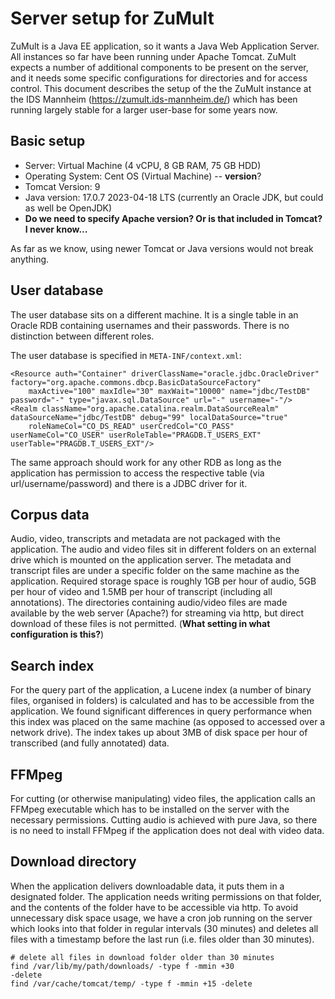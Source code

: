 # Server setup for ZuMult

ZuMult is a Java EE application, so it wants a Java Web Application Server. All instances so far have been running under Apache Tomcat. 
ZuMult expects a number of additional components to be present on the server, and it needs some specific configurations for directories and for access control.
This document describes the setup of the the ZuMult instance at the IDS Mannheim (https://zumult.ids-mannheim.de/) 
which has been running largely stable for a larger user-base for some years now.

## Basic setup

* Server: Virtual Machine (4 vCPU, 8 GB RAM, 75 GB HDD)
* Operating System: Cent OS (Virtual Machine) -- __version__?
* Tomcat Version: 9
* Java version: 17.0.7 2023-04-18 LTS (currently an Oracle JDK, but could as well be OpenJDK)
* __Do we need to specify Apache version? Or is that included in Tomcat? I never know...__

As far as we know, using newer Tomcat or Java versions would not break anything. 

## User database

The user database sits on a different machine. It is a single table in an Oracle RDB containing usernames and their passwords. There is no distinction between different roles. 

The user database is specified in `META-INF/context.xml`:

```
<Resource auth="Container" driverClassName="oracle.jdbc.OracleDriver" factory="org.apache.commons.dbcp.BasicDataSourceFactory" 
    maxActive="100" maxIdle="30" maxWait="10000" name="jdbc/TestDB" password="-" type="javax.sql.DataSource" url="-" username="-"/>
<Realm className="org.apache.catalina.realm.DataSourceRealm" dataSourceName="jdbc/TestDB" debug="99" localDataSource="true" 
    roleNameCol="CO_DS_READ" userCredCol="CO_PASS" userNameCol="CO_USER" userRoleTable="PRAGDB.T_USERS_EXT" userTable="PRAGDB.T_USERS_EXT"/>
```

The same approach should work for any other RDB as long as the application has permission to access the respective table (via url/username/password) 
and there is a JDBC driver for it.


## Corpus data

Audio, video, transcripts and metadata are not packaged with the application. 
The audio and video files sit in different folders on an external drive which is mounted on the application server.
The metadata and transcript files are under a specific folder on the same machine as the application.
Required storage space is roughly 1GB per hour of audio, 5GB per hour of video and 1.5MB per hour of transcript (including all annotations).
The directories containing audio/video files are made available by the web server (Apache?) for streaming via http, but direct download of these files is not permitted. 
(__What setting in what configuration is this?__) 

## Search index

For the query part of the application, a Lucene index (a number of binary files, organised in folders) is calculated and has to be accessible from the application. 
We found significant differences in query performance when this index was placed on the same machine (as opposed to accessed over a network drive).
The index takes up about 3MB of disk space per hour of transcribed (and fully annotated) data. 

## FFMpeg

For cutting (or otherwise manipulating) video files, the application calls an FFMpeg executable which has to be installed on the server with the necessary permissions.
Cutting audio is achieved with pure Java, so there is no need to install FFMpeg if the application does not deal with video data.

## Download directory

When the application delivers downloadable data, it puts them in a designated folder. The application needs writing permissions on that folder, 
and the contents of the folder have to be accessible via http. To avoid unnecessary disk space usage, we have a cron job running on the server which 
looks into that folder in regular intervals (30 minutes) and deletes all files with a timestamp before the last run (i.e. files older than 30 minutes).

```
# delete all files in download folder older than 30 minutes
find /var/lib/my/path/downloads/ -type f -mmin +30
-delete
find /var/cache/tomcat/temp/ -type f -mmin +15 -delete
```




  



